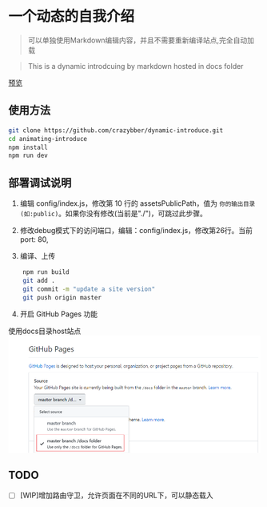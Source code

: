 # 一个动态的自我介绍

> 可以单独使用Markdown编辑内容，并且不需要重新编译站点,完全自动加载

> This is a dynamic introdcuing by markdown hosted in docs folder

[预览](https://crazybber.github.io/dynamic-introduce)

## 使用方法

``` bash
git clone https://github.com/crazybber/dynamic-introduce.git
cd animating-introduce
npm install
npm run dev
```

## 部署调试说明

1. 编辑 config/index.js，修改第 10 行的 assetsPublicPath，值为 `你的输出目录(如:public)`。如果你没有修改(当前是"./")，可跳过此步骤。

2. 修改debug模式下的访问端口，编辑：config/index.js，修改第26行。当前port: 80,

3. 编译、上传

```bash
    npm run build
    git add .
    git commit -m "update a site version"
    git push origin master
```

4. 开启 GitHub Pages 功能

使用docs目录host站点
![use-docs-for-git-pages](./docs/use-docs-for-gitpages.png)


## TODO 

- [ ] [WIP]增加路由守卫，允许页面在不同的URL下，可以静态载入

